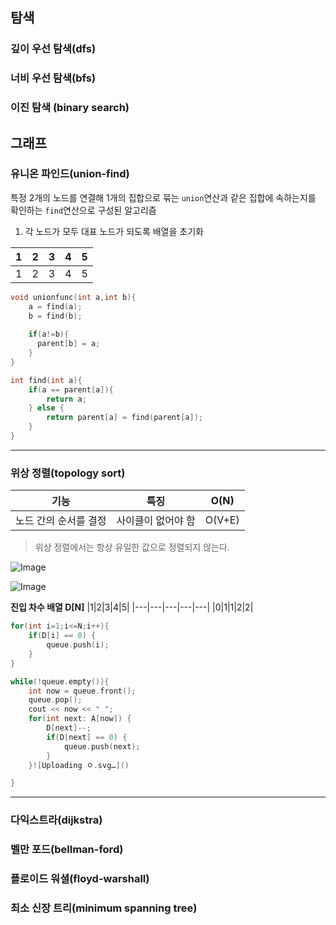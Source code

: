 ## 탐색
### 깊이 우선 탐색(dfs)
### 너비 우선 탐색(bfs)
### 이진 탐색 (binary search)

## 그래프
### 유니온 파인드(union-find)
특정 2개의 노드를 연결해 1개의 집합으로 묶는 `union`연산과 같은 집합에 속하는지를 확인하는 `find`연산으로 구성된 알고리즘
1. 각 노드가 모두 대표 노드가 되도록 배열을 초기화
   
|1|2|3|4|5|
|---|---|---|---|---|
|1|2|3|4|5|

```cpp
void unionfunc(int a,int b){
    a = find(a);
    b = find(b);
  
    if(a!=b){
      parent[b] = a;
    }
}
```
```cpp
int find(int a){
    if(a == parent[a]){
        return a;
    } else {
        return parent[a] = find(parent[a]);
    }
}
```
---
### 위상 정렬(topology sort)
|기능|특징|O(N)|
|---|---|---|
|노드 간의 순서를 결정|사이클이 없어야 함|O(V+E)|

> 위상 정렬에서는 항상 유일한 값으로 정렬되지 않는다.

![Image](https://github.com/user-attachments/assets/6a72798d-2427-46a9-b889-4c9675bf19fb)

![Image](https://github.com/user-attachments/assets/5544c939-b4f2-428c-a8fb-5a42ad5603f3)

**진입 차수 배열 D[N]**
|1|2|3|4|5|
|---|---|---|---|---|
|0|1|1|2|2|

```cpp
for(int i=1;i<=N;i++){
    if(D[i] == 0) {
        queue.push(i);
    }
}

while(!queue.empty()){
    int now = queue.front();
    queue.pop();
    cout << now << " ";
    for(int next: A[now]) {
        D[next]--;
        if(D[next] == 0) {
            queue.push(next);
        }
    }![Uploading ㅇ.svg…]()

}
```
***
### 다익스트라(dijkstra)
### 벨만 포드(bellman-ford)
### 플로이드 워셜(floyd-warshall)
### 최소 신장 트리(minimum spanning tree)
